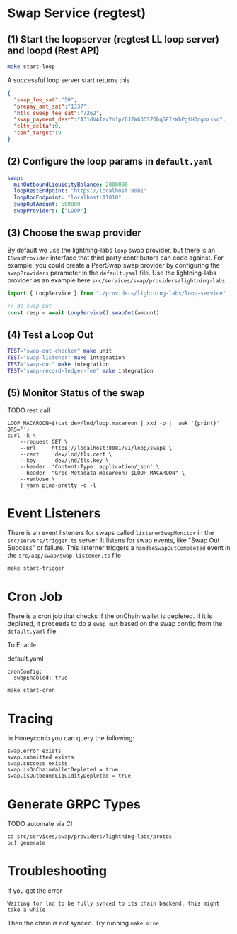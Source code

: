 Swap Service (regtest)
============

(1) Start the loopserver (regtest LL loop server) and loopd (Rest API)
---------------------------------------
```sh
make start-loop
```

A successful loop server start returns this
```json
{
  "swap_fee_sat":"50", 
  "prepay_amt_sat":"1337", 
  "htlc_sweep_fee_sat":"7262", 
  "swap_payment_dest":"A31dVAIzvYn1p/0J7WG3DS7Qbq5FIzWhPgtHQngozskq",
  "cltv_delta":0, 
  "conf_target":9
}
```

(2) Configure the loop params in `default.yaml`
---------------------------------------

```yaml
swap:
  minOutboundLiquidityBalance: 2000000
  loopRestEndpoint: "https://localhost:8081"
  loopRpcEndpoint: "localhost:11010"
  swapOutAmount: 500000 
  swapProviders: ["LOOP"] 
```

(3) Choose the swap provider
---------------------------------------

By default we use the lightning-labs `loop` swap provider, but there is an `ISwapProvider` interface that third party contributors can code against. For example, you could create a PeerSwap swap provider by configuring the `swapProviders` parameter in the `default.yaml` file. Use the lightning-labs provider as an example here `src/services/swap/providers/lightning-labs`. 

```typescript
import { LoopService } from "./providers/lightning-labs/loop-service"

// do swap out
const resp = await LoopService().swapOut(amount)
```


(4) Test a Loop Out
---------------------------------------
```sh
TEST="swap-out-checker" make unit
TEST="swap-listener" make integration
TEST="swap-out" make integration
TEST="swap-record-ledger-fee" make integration
```

(5) Monitor Status of the swap
----------------------------
TODO rest call

```
LOOP_MACAROON=$(cat dev/lnd/loop.macaroon | xxd -p |  awk '{print}' ORS='')
curl -k \
    --request GET \
    --url     https://localhost:8081/v1/loop/swaps \
    --cert     dev/lnd/tls.cert \
    --key      dev/lnd/tls.key \
    --header  'Content-Type: application/json' \
    --header  "Grpc-Metadata-macaroon: $LOOP_MACAROON" \
    --verbose \
    | yarn pino-pretty -c -l
```

Event Listeners
============
There is an event listeners for swaps called `listenerSwapMonitor` in the `src/servers/trigger.ts` server. It listens for swap events, like "Swap Out Success" or failure. This listerner triggers a `handleSwapOutCompleted` event in the `src/app/swap/swap-listener.ts` file

```
make start-trigger
```


Cron Job
=====
There is a cron job that checks if the onChain wallet is depleted. If it is depleted, it proceeds to do a `swap out` based on the swap config from the `default.yaml` file.  

To Enable 

default.yaml
```
cronConfig:
  swapEnabled: true
```

```
make start-cron
```

Tracing
=======
In Honeycomb you can query the following:

```
swap.error exists
swap.submitted exists
swap.success exists
swap.isOnChainWalletDepleted = true
swap.isOutboundLiquidityDepleted = true
```

Generate GRPC Types
====================
TODO automate via CI
```
cd src/services/swap/providers/lightning-labs/protos
buf generate
```

Troubleshooting
=============
If you get the error
```
Waiting for lnd to be fully synced to its chain backend, this might take a while
```
Then the chain is not synced. Try running `make mine`